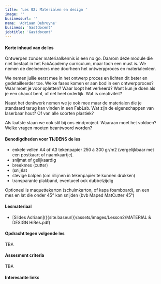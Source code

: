 ```yaml
---
title: 'Les 02: Materialen en design '
image: ''
businessurl: ''
name: 'Adriaan Debruyne'
business: 'Gastdocent'
jobtitle: 'Gastdocent'
---
```

> 
#### Korte inhoud van de les
Ontwerpen zonder materiaalkennis is een no go. Daarom deze module die niet bestaat in het FabAcademy curriculum, maar toch een must is. We nemen de deelnemers mee doorheen het ontwerpproces en materialenleer. 

We nemen jullie eerst mee in het ontwerp proces en lichten dit beter en gedetailleerder toe. Welke fases komen er aan bod in een ontwerpproces? Waar moet je voor opletten? Waar loopt het verkeerd? Want kun je doen als je een chaoot bent, of net heel orderlijk. Wat is creativiteit?

Naast het denkwerk nemen we je ook mee maar de materialen die je standaard terug kan vinden in een FabLab. Wat zijn de eigenschappen van laserbaar hout? Of van alle soorten plastiek? 

Als laatste staan we ook stil bij ons eindproject. Waaraan moet het voldoen? Welke vragen moeten beantwoord worden?

#### Benodigdheden voor TIJDENS de les

- enkele vellen A4 of A3 tekenpapier 250 à 300 gr/m2 (vergelijkbaar met een postkaart of naamkaartje).
- snijmat of gelijkaardig
- breekmes (cutter)
- (snij)lat
- stevige balpen (om rillijnen in tekenpapier te kunnen drukken)
- transparante plakband, eventueel ook dubbelzijdig

Optioneel is maquettekarton (schuimkarton, of kapa foamboard), en een mes en lat die onder 45° kan snijden (bvb Maped MatCutter 45°)


#### Lesmateriaal

- [Slides Adriaan]({{site.baseurl}}/assets/images/Lesson2/MATERIAL & DESIGN HiRes.pdf)

<!-- voorjaar:
- [Video van de les](https://www.youtube.com/watch?v=LFwHq78faFA)
- [Slides van de les](https://docs.google.com/presentation/d/1hBuEwP-9wuSchLKW6VBbPwHqiSWLA-sz4xnHZNudgQM/edit?usp=sharing)
-->

#### Opdracht tegen volgende les

TBA

#### Assesment criteria

TBA

#### Interesante links 

